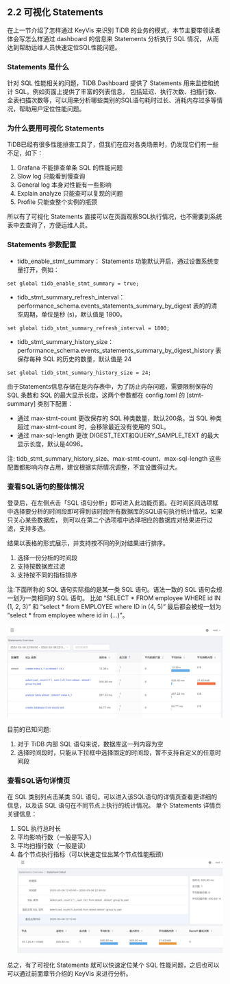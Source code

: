 ## 2.2 可视化 Statements


在上一节介绍了怎样通过 KeyVis 来识别 TiDB 的业务的模式，本节主要带领读者体会写怎么样通过 dashboard 的信息来 Statements 分析执行 SQL 情况，
从而达到帮助运维人员快速定位SQL性能问题。

### Statements 是什么
针对 SQL 性能相关的问题，TiDB Dashboard 提供了 Statements 用来监控和统计 SQL。例如页面上提供了丰富的列表信息，
包括延迟、执行次数、扫描行数、全表扫描次数等，可以用来分析哪些类别的SQL语句耗时过长、消耗内存过多等情况，帮助用户定位性能问题。

### 为什么要用可视化 Statements
TiDB已经有很多性能排查工具了，但我们在应对各类场景时，仍发现它们有一些不足，如下：
1. Grafana 不能排查单条 SQL 的性能问题
2. Slow log 只能看到慢查询
3. General log 本身对性能有一些影响
4. Explain analyze 只能查可以复现的问题
5. Profile 只能查整个实例的瓶颈

所以有了可视化 Statements 直接可以在页面观察SQL执行情况，也不需要到系统表中去查询了，方便运维人员。

### Statements 参数配置

* tidb_enable_stmt_summary： Statements 功能默认开启，通过设置系统变量打开，例如：
```
set global tidb_enable_stmt_summary = true;
```
* tidb_stmt_summary_refresh_interval：performance_schema.events_statements_summary_by_digest 表的的清空周期，单位是秒 (s)，默认值是 1800。
```
set global tidb_stmt_summary_refresh_interval = 1800;
```
* tidb_stmt_summary_history_size：performance_schema.events_statements_summary_by_digest_history 表保存每种 SQL 的历史的数量，默认值是 24

```
set global tidb_stmt_summary_history_size = 24;
```

由于Statements信息存储在是内存表中，为了防止内存问题，需要限制保存的 SQL 条数和 SQL 的最大显示长度。这两个参数都在 config.toml 的 [stmt-summary] 类别下配置：

* 通过 max-stmt-count 更改保存的 SQL 种类数量，默认200条。当 SQL 种类超过 max-stmt-count 时，会移除最近没有使用的 SQL。
* 通过 max-sql-length 更改 DIGEST_TEXT和QUERY_SAMPLE_TEXT 的最大显示长度，默认是4096。

注: tidb_stmt_summary_history_size、max-stmt-count、max-sql-length 这些配置都影响内存占用，建议根据实际情况调整，不宜设置得过大。


### 查看SQL语句的整体情况
登录后，在左侧点击「SQL 语句分析」即可进入此功能页面。在时间区间选项框中选择要分析的时间段即可得到该时段所有数据库的SQL语句执行统计情况，如果只关心某些数据库， 
则可以在第二个选项框中选择相应的数据库对结果进行过滤，支持多选。

结果以表格的形式展示，并支持按不同的列对结果进行排序。
1. 选择一份分析的时间段
2. 支持按数据库过滤
3. 支持按不同的指标排序

注:下面所称的 SQL 语句实际指的是某一类 SQL 语句。语法一致的 SQL 语句会规一划为一类相同的 SQL 语句。
比如 “SELECT * FROM employee WHERE id IN (1, 2, 3)” 和 “select * from EMPLOYEE where ID in (4, 5)” 最后都会被规一划为 “select * from employee where id in (...)”。

![add image](/res/session3/chapter3/slow-query-table/1.jpg)

目前的已知问题:
1. 对于 TiDB 内部 SQL 语句来说，数据库这一列内容为空
2. 选择时间段时，只能从下拉框中选择固定的时间段，暂不支持自定义的任意时间段


### 查看SQL语句详情页
在 SQL 类别列点击某类 SQL 语句，可以进入该SQL语句的详情页查看更详细的信息，以及该 SQL 语句在不同节点上执行的统计情况。
单个 Statements 详情页关键信息：

1. SQL 执行总时长
2. 平均影响行数（一般是写入）
3. 平均扫描行数（一般是读）
4. 各个节点执行指标（可以快速定位出某个节点性能瓶颈）
![add image](/res/session3/chapter3/slow-query-table/2.jpg)

总之，有了可视化 Statements 就可以快速定位某个 SQL 性能问题，之后也可以可以通过前面章节介绍的 KeyVis 来进行分析。

